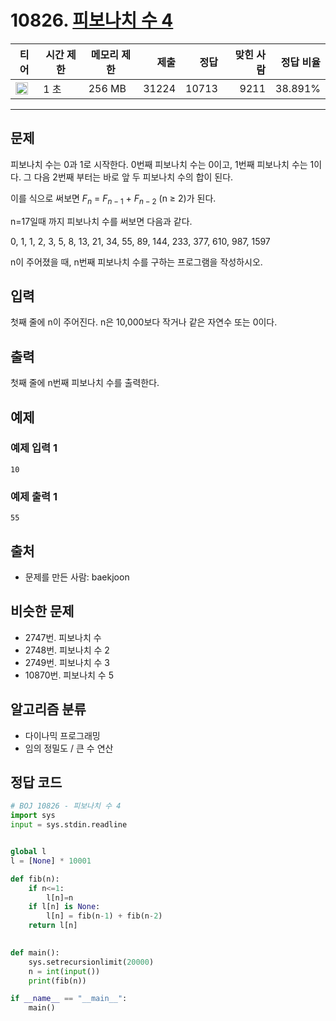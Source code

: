 # 10826. [피보나치 수 4](https://www.acmicpc.net/problem/10826)

| 티어 | 시간 제한 | 메모리 제한 | 제출 | 정답 | 맞힌 사람 | 정답 비율 |
|---|---|---|---:|---:|---:|---:|
| <img src="https://static.solved.ac/tier_small/6.svg" width="20px" /> | 1 초 | 256 MB | 31224 | 10713 | 9211 | 38.891% |

---

## 문제

피보나치 수는 0과 1로 시작한다. 0번째 피보나치 수는 0이고, 1번째 피보나치 수는 1이다. 그 다음 2번째 부터는 바로 앞 두 피보나치 수의 합이 된다.

이를 식으로 써보면 $F_{n}$ = $F_{n-1}$ + $F_{n-2}$
(n ≥ 2)가 된다.

n=17일때 까지 피보나치 수를 써보면 다음과 같다.

0, 1, 1, 2, 3, 5, 8, 13, 21, 34, 55, 89, 144, 233, 377, 610, 987, 1597

n이 주어졌을 때, n번째 피보나치 수를 구하는 프로그램을 작성하시오.

## 입력

첫째 줄에 n이 주어진다. n은 10,000보다 작거나 같은 자연수 또는 0이다.

## 출력

첫째 줄에 n번째 피보나치 수를 출력한다.

## 예제

### 예제 입력 1

```
10
```

### 예제 출력 1

```
55
```

## 출처

- 문제를 만든 사람: baekjoon

## 비슷한 문제

- 2747번. 피보나치 수
- 2748번. 피보나치 수 2
- 2749번. 피보나치 수 3
- 10870번. 피보나치 수 5

## 알고리즘 분류

- 다이나믹 프로그래밍
- 임의 정밀도 / 큰 수 연산

## 정답 코드

```python
# BOJ 10826 - 피보나치 수 4
import sys
input = sys.stdin.readline


global l
l = [None] * 10001

def fib(n):
    if n<=1:
        l[n]=n
    if l[n] is None:
        l[n] = fib(n-1) + fib(n-2)
    return l[n]
    

def main():
    sys.setrecursionlimit(20000)
    n = int(input())
    print(fib(n))

if __name__ == "__main__":
    main()

```
